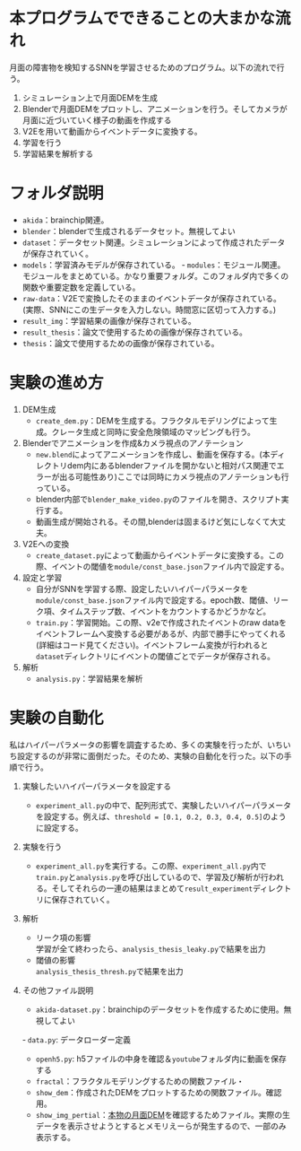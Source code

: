 
# 本プログラムでできることの大まかな流れ


月面の障害物を検知するSNNを学習させるためのプログラム。以下の流れで行う。 
1. シミュレーション上で月面DEMを生成
2. Blenderで月面DEMをプロットし、アニメーションを行う。そしてカメラが月面に近づいていく様子の動画を作成する
3. V2Eを用いて動画からイベントデータに変換する。
4. 学習を行う
5. 学習結果を解析する

# フォルダ説明

- `akida`：brainchip関連。
- `blender`：blenderで生成されるデータセット。無視してよい
- `dataset`：データセット関連。シミュレーションによって作成されたデータが保存されていく。
- `models`：学習済みモデルが保存されている。
‐ `modules`：モジュール関連。モジュールをまとめている。かなり重要フォルダ。このフォルダ内で多くの関数や重要定数を定義している。
- `raw-data`：V2Eで変換したそのままのイベントデータが保存されている。(実際、SNNにこの生データを入力しない。時間窓に区切って入力する。)
- `result_img`：学習結果の画像が保存されている。
- `result_thesis`：論文で使用するための画像が保存されている。
- `thesis`：論文で使用するための画像が保存されている。


# 実験の進め方
1. DEM生成  
    - `create_dem.py`：DEMを生成する。フラクタルモデリングによって生成。クレータ生成と同時に安全危険領域のマッピングも行う。
2. Blenderでアニメーションを作成&カメラ視点のアノテーション
    - `new.blend`によってアニメーションを作成し、動画を保存する。(本ディレクトリdem内にあるblenderファイルを開かないと相対パス関連でエラーが出る可能性あり)ここでは同時にカメラ視点のアノテーションも行っている。
    - blender内部で`blender_make_video.py`のファイルを開き、スクリプト実行する。
    - 動画生成が開始される。その間,blenderは固まるけど気にしなくて大丈夫。
3. V2Eへの変換
    - `create_dataset.py`によって動画からイベントデータに変換する。この際、イベントの閾値を`module/const_base.json`ファイル内で設定する。
4. 設定と学習
    - 自分がSNNを学習する際、設定したいハイパーパラメータを`module/const_base.json`ファイル内で設定する。epoch数、閾値、リーク項、タイムステップ数、イベントをカウントするかどうかなど。
    - `train.py`：学習開始。この際、v2eで作成されたイベントのraw dataをイベントフレームへ変換する必要があるが、内部で勝手にやってくれる(詳細はコード見てください)。イベントフレーム変換が行われると`dataset`ディレクトリにイベントの閾値ごとでデータが保存される。
3. 解析  
    - `analysis.py`：学習結果を解析

# 実験の自動化
私はハイパーパラメータの影響を調査するため、多くの実験を行ったが、いちいち設定するのが非常に面倒だった。そのため、実験の自動化を行った。以下の手順で行う。
1. 実験したいハイパーパラメータを設定する  
    - `experiment_all.py`の中で、配列形式で、実験したいハイパーパラメータを設定する。例えば、`threshold = [0.1, 0.2, 0.3, 0.4, 0.5]`のように設定する。
2. 実験を行う
    - `experiment_all.py`を実行する。この際、`experiment_all.py`内で`train.py`と`analysis.py`を呼び出しているので、学習及び解析が行われる。そしてそれらの一連の結果はまとめて`result_experiment`ディレクトリに保存されていく。
3. 解析
    - リーク項の影響  
    学習が全て終わったら、`analysis_thesis_leaky.py`で結果を出力
    - 閾値の影響  
    `analysis_thesis_thresh.py`で結果を出力

4. その他ファイル説明
    - `akida-dataset.py`：brainchipのデータセットを作成するために使用。無視してよい
    <!-- - `model.py`：モデル定義   -->
    ‐ `data.py`: データローダー定義
    - `openh5.py`: h5ファイルの中身を確認＆`youtube`フォルダ内に動画を保存する
    - `fractal`：フラクタルモデリングするための関数ファイル・
    - `show_dem`：作成されたDEMをプロットするための関数ファイル。確認用。
    - `show_img_pertial`：[本物の月面DEM](https://www.isas.jaxa.jp/home/showcase/xR/kaguya-dem.html.ja)を確認するためファイル。実際の生データを表示させようとするとメモリえーらが発生するので、一部のみ表示する。

